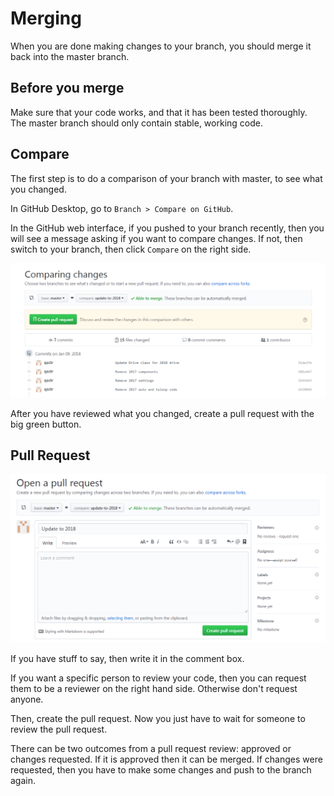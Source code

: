 # Merging

When you are done making changes to your branch, you should merge it back into the master branch.

## Before you merge

Make sure that your code works, and that it has been tested thoroughly. The master branch should only contain stable, working code.

## Compare

The first step is to do a comparison of your branch with master, to see what you changed.

In GitHub Desktop, go to `Branch > Compare on GitHub`.

In the GitHub web interface, if you pushed to your branch recently, then you will see a message asking if you want to compare changes. If not, then switch to your branch, then click `Compare` on the right side.

![](img/compare.png)

After you have reviewed what you changed, create a pull request with the big green button.

## Pull Request

![](img/open-pull-request.png)

If you have stuff to say, then write it in the comment box.

If you want a specific person to review your code, then you can request them to be a reviewer on the right hand side. Otherwise don't request anyone.

Then, create the pull request. Now you just have to wait for someone to review the pull request.

There can be two outcomes from a pull request review: approved or changes requested. If it is approved then it can be merged. If changes were requested, then you have to make some changes and push to the branch again.
